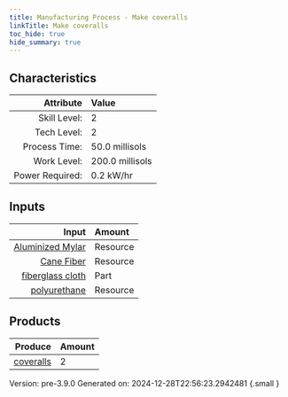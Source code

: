 ```yaml
---
title: Manufacturing Process - Make coveralls
linkTitle: Make coveralls
toc_hide: true
hide_summary: true
---
```



## Characteristics

| Attribute      | Value |
|--------:|:------|
|Skill Level:|2|
|Tech Level:|2|
|Process Time:|50.0 millisols|
|Work Level:|200.0 millisols|
|Power Required:|0.2 kW/hr|

## Inputs

| Input      | Amount |
|--------:|:------|
|[Aluminized Mylar](/docs/definitions/resource/aluminized-mylar)|Resource|1.0 kg|
|[Cane Fiber](/docs/definitions/resource/cane-fiber)|Resource|0.2 kg|
|[fiberglass cloth](/docs/definitions/part/fiberglass-cloth)|Part|4|
|[polyurethane](/docs/definitions/resource/polyurethane)|Resource|0.1 kg|

## Products


| Produce      | Amount |
|--------:|:------|
|[coveralls](/docs/definitions/part/coveralls)|2|


Version: pre-3.9.0 Generated on: 2024-12-28T22:56:23.2942481
{.small }

